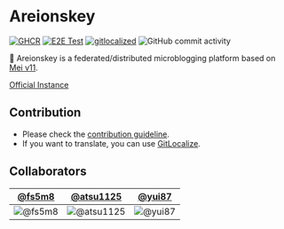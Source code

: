 # Areionskey

[![GHCR](https://github.com/sakura-tel/areionskey/actions/workflows/ghcr.yml/badge.svg)](https://github.com/sakura-tel/areionskey/actions/workflows/ghcr.yml)
[![E2E Test](https://github.com/sakura-tel/areionskey/actions/workflows/e2e.yml/badge.svg)](https://github.com/sakura-tel/areionskey/actions/workflows/e2e.yml)
[![gitlocalized](https://gitlocalize.com/repo/6995/whole_project/badge.svg)](https://gitlocalize.com/repo/6995/whole_project?utm_source=badge)
![GitHub commit activity](https://img.shields.io/github/commit-activity/w/sakura-tel/areionskey)

🏇 Areionskey is a federated/distributed microblogging platform based on [Mei v11](https://github.com/mei23/misskey-v11).

[Official Instance](https://uma.milkey.homes)

## Contribution

- Please check the [contribution guideline](CONTRIBUTING.md).
- If you want to translate, you can use [GitLocalize](https://gitlocalize.com/repo/6995).

## Collaborators

| [@fs5m8](https://github.com/fs5m8) | [@atsu1125](https://github.com/atsu1125) | [@yui87](https://github.com/yui87) |
|------|------|------|
| ![@fs5m8](https://avatars.githubusercontent.com/u/85814493?s=120&v=4) | ![@atsu1125](https://avatars.githubusercontent.com/u/83960488?s=120&v=4) | ![@yui87](https://avatars.githubusercontent.com/u/101872529?s=120&v=4) |
